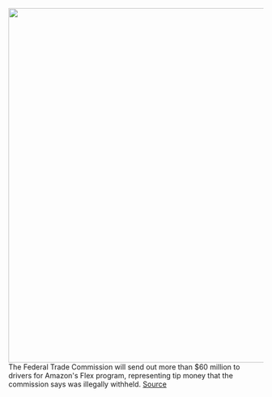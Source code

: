 <img src='https://cdn.vox-cdn.com/thumbor/l-PgEB1GZ70HBjArHR7YVKAHJeY=/0x0:3000x2000/1200x800/filters:focal(1260x760:1740x1240)/cdn.vox-cdn.com/uploads/chorus_image/image/70094542/acastro_190920_1777_amazon_0001.0.0.png' width='700px' /><br/>
The Federal Trade Commission will send out more than $60 million to drivers for Amazon's Flex program, representing tip money that the commission says was illegally withheld.
<a href='https://www.theverge.com/2021/11/4/22763749/amazon-flex-drivers-pay-ftc-tips-lawsuit-settlement-prime-now-fresh'> Source <a/>